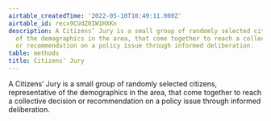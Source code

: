 ```yaml
---
airtable_createdTime: '2022-05-10T10:49:11.000Z'
airtable_id: recx9CUdZ0IW1HXKn
description: A Citizens’ Jury is a small group of randomly selected citizens, representative
  of the demographics in the area, that come together to reach a collective decision
  or recommendation on a policy issue through informed deliberation.
table: methods
title: Citizens' Jury
---
```


A Citizens’ Jury is a small group of randomly selected citizens, representative of the demographics in the area, that come together to reach a collective decision or recommendation on a policy issue through informed deliberation.